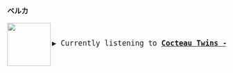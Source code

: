 ### ベルカ

<a href="https://www.youtube.com/results?search_query=Cocteau+Twins+Cherry-Coloured+Funk" target="_blank">
    <img align="left" width="100" height="100" src="https:&#x2F;&#x2F;lastfm.freetls.fastly.net&#x2F;i&#x2F;u&#x2F;174s&#x2F;1ae3a307f2474312809a4867b56139ed.png">
</a>
<big>
    <pre>
</br><p align="left">▶️ Currently listening to <b><a href="https://www.youtube.com/results?search_query=Cocteau+Twins+Cherry-Coloured+Funk" target="_blank">Cocteau Twins - Cherry-Coloured Funk</a> 🔗</b></p>
</pre></big>
